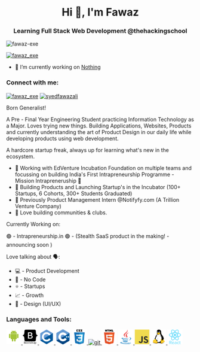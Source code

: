 <!-- ### Hi there 👋 -->

<!--
**fawaz-exe/fawaz-exe** is a ✨ _special_ ✨ repository because its `README.md` (this file) appears on your GitHub profile.

Here are some ideas to get you started:

- 🔭 I’m currently working on ...
- 🌱 I’m currently learning ...
- 👯 I’m looking to collaborate on ...
- 🤔 I’m looking for help with ...
- 💬 Ask me about ...
- 📫 How to reach me: ...
- 😄 Pronouns: ...
- ⚡ Fun fact: ...
-->

<h1 align="center">Hi 👋, I'm Fawaz</h1>
<h3 align="center">Learning Full Stack Web Development @thehackingschool</h3>

<p align="left"> <img src="https://komarev.com/ghpvc/?username=fawaz-exe&label=Profile%20views&color=0e75b6&style=flat" alt="fawaz-exe" /> </p>

<p align="left"> <a href="https://twitter.com/fawaz_exe" target="blank"><img src="https://img.shields.io/twitter/follow/fawaz_exe?logo=twitter&style=for-the-badge" alt="fawaz_exe" /></a> </p>

- 🔭 I’m currently working on <a href="127.0.0.1">Nothing</a>

<h3 align="left">Connect with me:</h3>
<p align="left">
<a href="https://twitter.com/fawaz_exe" target="blank"><img align="center" src="https://raw.githubusercontent.com/rahuldkjain/github-profile-readme-generator/master/src/images/icons/Social/twitter.svg" alt="fawaz_exe" height="30" width="40" /></a>
<a href="https://linkedin.com/in/syedfawazali" target="blank"><img align="center" src="https://raw.githubusercontent.com/rahuldkjain/github-profile-readme-generator/master/src/images/icons/Social/linked-in-alt.svg" alt="syedfawazali" height="30" width="40" /></a>
</p>
Born Generalist!

A Pre - Final Year Engineering Student practicing Information Technology as a Major. Loves trying new things. Building Applications, Websites, Products and currently understanding the art of Product Design in our daily life while developing products using web development.

A hardcore startup freak, always up for learning what's new in the ecosystem.
<ul>
<li>📌 Working with EdVenture Incubation Foundation on multiple teams and focussing on building India's First Intrapreneurship Programme - Mission Intrapreneruship 🚀</li>
<li>📌 Building Products and Launching Startup's in the Incubator (100+ Startups, 6 Cohorts, 300+ Students Graduated)</li>
<li>📌 Previously Product Management Intern @Notifyfy.com (A Trillion Venture Company)</li>
<li>📌 Love building communities & clubs.</li>
</ul>
Currently Working on:

🟢 - Intrapreneurship.in
🟢 - (Stealth SaaS product in the making! - announcing soon )

Love talking about 🗣:
<ul>
<li>💻 - Product Development</li>
<li>🌈 - No Code</li>
<li>⭐ - Startups</li>
<li>📈 - Growth</li>
<li>🧊 - Design (UI/UX)</li>
</ul>
<p>
 
</p>

<h3 align="left">Languages and Tools:</h3>
<p align="left"> <a href="https://developer.android.com" target="_blank" rel="noreferrer"> <img src="https://raw.githubusercontent.com/devicons/devicon/master/icons/android/android-original-wordmark.svg" alt="android" width="40" height="40"/> </a> <a href="https://getbootstrap.com" target="_blank" rel="noreferrer"> <img src="https://raw.githubusercontent.com/devicons/devicon/master/icons/bootstrap/bootstrap-plain-wordmark.svg" alt="bootstrap" width="40" height="40"/> </a> <a href="https://www.cprogramming.com/" target="_blank" rel="noreferrer"> <img src="https://raw.githubusercontent.com/devicons/devicon/master/icons/c/c-original.svg" alt="c" width="40" height="40"/> </a> <a href="https://www.w3schools.com/cpp/" target="_blank" rel="noreferrer"> <img src="https://raw.githubusercontent.com/devicons/devicon/master/icons/cplusplus/cplusplus-original.svg" alt="cplusplus" width="40" height="40"/> </a> <a href="https://www.w3schools.com/css/" target="_blank" rel="noreferrer"> <img src="https://raw.githubusercontent.com/devicons/devicon/master/icons/css3/css3-original-wordmark.svg" alt="css3" width="40" height="40"/> </a> <a href="https://git-scm.com/" target="_blank" rel="noreferrer"> <img src="https://www.vectorlogo.zone/logos/git-scm/git-scm-icon.svg" alt="git" width="40" height="40"/> </a> <a href="https://www.w3.org/html/" target="_blank" rel="noreferrer"> <img src="https://raw.githubusercontent.com/devicons/devicon/master/icons/html5/html5-original-wordmark.svg" alt="html5" width="40" height="40"/> </a> <a href="https://www.java.com" target="_blank" rel="noreferrer"> <img src="https://raw.githubusercontent.com/devicons/devicon/master/icons/java/java-original.svg" alt="java" width="40" height="40"/> </a> <a href="https://developer.mozilla.org/en-US/docs/Web/JavaScript" target="_blank" rel="noreferrer"> <img src="https://raw.githubusercontent.com/devicons/devicon/master/icons/javascript/javascript-original.svg" alt="javascript" width="40" height="40"/> </a> <a href="https://www.linux.org/" target="_blank" rel="noreferrer"> <img src="https://raw.githubusercontent.com/devicons/devicon/master/icons/linux/linux-original.svg" alt="linux" width="40" height="40"/> </a> <a href="https://reactjs.org/" target="_blank" rel="noreferrer"> <img src="https://raw.githubusercontent.com/devicons/devicon/master/icons/react/react-original-wordmark.svg" alt="react" width="40" height="40"/> </a> </p>


 
